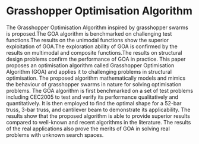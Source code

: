 # Grasshopper Optimisation Algorithm

The Grasshopper Optimisation Algorithm inspired by grasshopper swarms is proposed.The GOA algorithm is benchmarked on challenging test functions.The results on the unimodal functions show the superior exploitation of GOA.The exploration ability of GOA is confirmed by the results on multimodal and composite functions.The results on structural design problems confirm the performance of GOA in practice. This paper proposes an optimisation algorithm called Grasshopper Optimisation Algorithm (GOA) and applies it to challenging problems in structural optimisation. The proposed algorithm mathematically models and mimics the behaviour of grasshopper swarms in nature for solving optimisation problems. The GOA algorithm is first benchmarked on a set of test problems including CEC2005 to test and verify its performance qualitatively and quantitatively. It is then employed to find the optimal shape for a 52-bar truss, 3-bar truss, and cantilever beam to demonstrate its applicability. The results show that the proposed algorithm is able to provide superior results compared to well-known and recent algorithms in the literature. The results of the real applications also prove the merits of GOA in solving real problems with unknown search spaces.